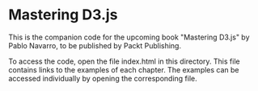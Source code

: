 Mastering D3.js
===============

This is the companion code for the upcoming book "Mastering D3.js" by Pablo Navarro, to be published by Packt Publishing.

To access the code, open the file index.html in this directory. This file contains links to the examples of each chapter. The examples can be accessed individually by opening the corresponding file.